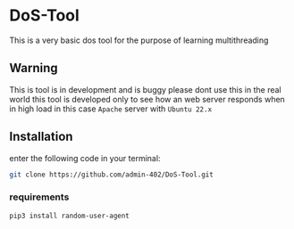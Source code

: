 # DoS-Tool
This is a very basic dos tool for the purpose of learning multithreading
## Warning
This is tool is in development and is buggy please dont use this in the real world this tool is developed only to see how an web server responds when in high load in this case `Apache` server with `Ubuntu 22.x`
## Installation
enter the following code in your terminal:
```sh
git clone https://github.com/admin-402/DoS-Tool.git
```
### requirements
```sh
pip3 install random-user-agent
```
